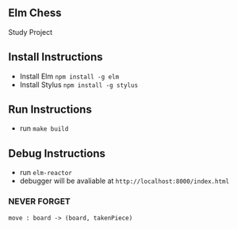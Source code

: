 ## Elm Chess
Study Project

## Install Instructions
- Install Elm `npm install -g elm`
- Install Stylus `npm install -g stylus`

## Run Instructions
- run `make build`

## Debug Instructions
- run `elm-reactor`
- debugger will be avaliable at `http://localhost:8000/index.html`


### NEVER FORGET
`move : board -> (board, takenPiece)`
